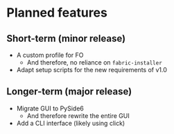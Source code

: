 # Planned features

## Short-term (minor release)

- A custom profile for FO
  - And therefore, no reliance on `fabric-installer`
- Adapt setup scripts for the new requirements of v1.0

## Longer-term (major release)

- Migrate GUI to PySide6
  - And therefore rewrite the entire GUI
- Add a CLI interface (likely using click)

